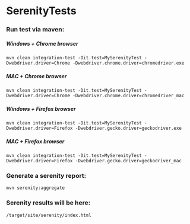 # SerenityTests

### Run test via maven:


##### Windows + Chrome browser
```
mvn clean integration-test -Dit.test=MySerenityTest -Dwebdriver.driver=Chrome -Dwebdriver.chrome.driver=chromedriver.exe
```

##### MAC + Chrome browser
```
mvn clean integration-test -Dit.test=MySerenityTest -Dwebdriver.driver=Chrome -Dwebdriver.chrome.driver=chromedriver_mac
```

##### Windows + Firefox browser
```
mvn clean integration-test -Dit.test=MySerenityTest -Dwebdriver.driver=Firefox -Dwebdriver.gecko.driver=geckodriver.exe
```

##### MAC + Firefox browser
```
mvn clean integration-test -Dit.test=MySerenityTest -Dwebdriver.driver=Firefox -Dwebdriver.gecko.driver=geckodriver_mac
```


### Generate a serenity report:
```
mvn serenity:aggregate
```

### Serenity results will be here:
```
/target/site/serenity/index.html
```